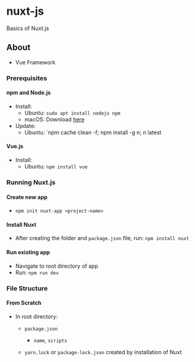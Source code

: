 # nuxt-js
Basics of Nuxt.js

## About
- Vue Framework

### Prerequisites
#### npm and Node.js
- Install:
  - Ubuntu: `sudo apt install nodejs npm`
  - macOS: Download [here](https://nodejs.org)
- Update:
  - Ubuntu: `npm cache clean -f; npm install -g n; n latest

#### Vue.js
- Install:
  - Ubuntu: `npm install vue`

### Running Nuxt.js
#### Create new app
- `npm init nuxt-app <project-name>`

#### Install Nuxt
- After creating the folder and `package.json` file, run: `npm install nuxt`

#### Run existing app
- Navigate to root directory of app
- Run: `npm run dev`

### File Structure
#### From Scratch
- In root directory:
  - `package.json`
    - `name`, `scripts`
  
  - `yarn.lock` or `package-lock.json` created by installation of Nuxt


